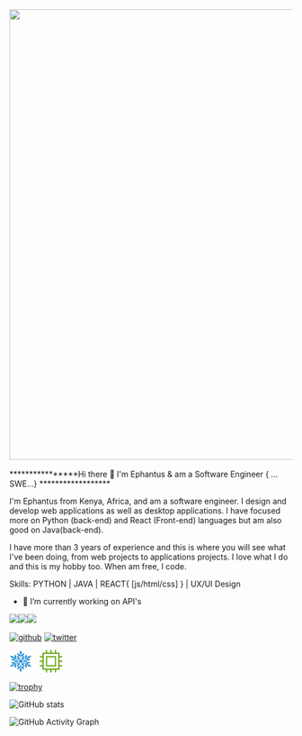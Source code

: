 
<img src="https://github.com/devephy/devephy/blob/main/web-development.gif" width="1200" height="800" />

****************Hi there 👋
I'm Ephantus & am a Software Engineer { ... SWE...}  ******************

I'm Ephantus from Kenya, Africa, and am a software engineer. I design and develop web applications as well as desktop applications. I have focused more on Python (back-end) and React (Front-end) languages but am also good on Java(back-end).

I have more than 3 years of experience and this is where you will see what I've been doing, from web projects to applications projects. I love what I do and this is my hobby too. When am free, I code.

Skills: PYTHON | JAVA | REACT{ [js/html/css] } | UX/UI Design

- 🔭 I’m currently working on API's 

<img src="https://github.com/devephy/devephy/blob/main/giphy.gif" width="256" /><img src="https://github.com/devephy/devephy/blob/main/giphy3.gif" width="256" /><img src="https://github.com/devephy/devephy/blob/main/giphy4.gif" width="256" />





[<img src='https://cdn.jsdelivr.net/npm/simple-icons@3.0.1/icons/github.svg' alt='github' height='40'>](https://github.com/devephy)  [<img src='https://cdn.jsdelivr.net/npm/simple-icons@3.0.1/icons/twitter.svg' alt='twitter' height='40'>](https://twitter.com/Ephantuz254)  

<a href='https://archiveprogram.github.com/'><img src='https://raw.githubusercontent.com/acervenky/animated-github-badges/master/assets/acbadge.gif' width='40' height='40'></a> <a href='https://docs.github.com/en/developers'><img src='https://raw.githubusercontent.com/acervenky/animated-github-badges/master/assets/devbadge.gif' width='40' height='40'></a> 

[![trophy](https://github-profile-trophy.vercel.app/?username=devephy)](https://github.com/ryo-ma/github-profile-trophy)

![GitHub stats](https://github-readme-stats.vercel.app/api?username=devephy&show_icons=true)  

![GitHub Activity Graph](https://activity-graph.herokuapp.com/graph?username=devephy)  


